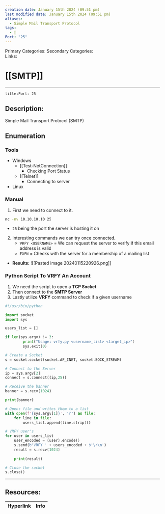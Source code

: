 ```yaml
---
creation date: January 15th 2024 (09:51 pm)
last modified date: January 15th 2024 (09:51 pm)
aliases:
  - Simple Mail Transport Protocol
tags:
  - 📕
Port: "25"
---
```

 
Primary Categories: 
Secondary Categories:  
Links: 
# [[SMTP]]  
___
```ad-port
title:Port: 25
```
## Description:  
Simple Mail Transport Protocol (SMTP)


## Enumeration
### Tools
- Windows
	- [[Test-NetConnection]]
		- Checking Port Status
	- [[Telnet]]
		- Connecting to server
- Linux

### Manual
1. First we need to connect to it.
```bash
nc -nv 10.10.10.10 25
```
- `25` being the port the server is hosting it on

2. Interesting commands we can try once connected.
	- `VRFY <USERNAME>` = We can request the server to verify if this email address is valid
	- `EXPN` = Checks with the server for a membership of a mailing list
- **Results:**
![[Pasted image 20240115220926.png]]


### Python Script To **VRFY** An Account
1. We need the script to open a **TCP Socket**
2. Then connect to the **SMTP Server**
3. Lastly utilize **VRFY** command to check if a given username

```python
#!/usr/bin/python

import socket
import sys

users_list = []

if len(sys.argv) != 3:
        print("Usage: vrfy.py <username_list> <target_ip>")
        sys.exit(0)

# Create a Socket
s = socket.socket(socket.AF_INET, socket.SOCK_STREAM)

# Connect to the Server
ip = sys.argv[2]
connect = s.connect((ip,25))

# Receive the banner
banner = s.recv(1024)

print(banner)

# Opens file and writes them to a list
with open(f'{sys.argv[1]}', 'r') as file:
	for line in file:
		users_list.append(line.strip())

# VRFY user's
for user in users_list
	user_encoded = (user).encode()
	s.send(b'VRFY ' + users_encoded + b'\r\n')
	result = s.recv(1024)
	
	print(result)

# Close the socket
s.close()
```



___

## Resources:

| Hyperlink | Info |
| --------- | ---- |


